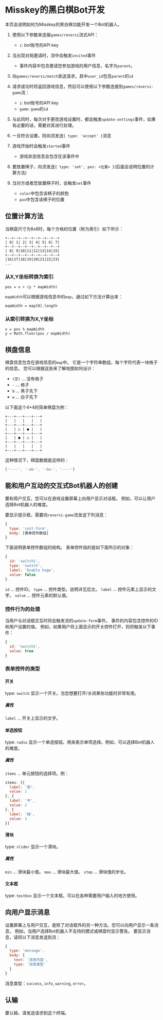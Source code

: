 # Misskey的黑白棋Bot开发
本页会说明如何为Misskey的黑白棋功能开发一个Bot机器人。

1. 使用以下参数来连接`games/reversi`流式API：
    * `i`: bot账号的API key

2. 当出现对局邀请时，流中会触发`invited`事件
    * 事件内容中包含邀请您参加游戏的用户信息，名字为`parent`。

3. 向`games/reversi/match`发送请求，其中`user_id`包含`parent`的`id`

4. 请求成功时将返回游戏信息，然后可以使用以下参数连接到`games/reversi-game`流：
    * `i`: bot账号的API key
    * `game`: `game`的`id`

5. 与此同时，每次对手更改游戏设置时，都会触发`update-settings`事件，如果有必要的话，需要对其进行处理。

6. 一旦符合设置，则向流发送`{ type: 'accept' }`消息

7. 游戏开始时会触发`started`事件
    * 游戏状态信息会包含在该事件中

8. 要放置棋子，向流发送`{ type: 'set', pos: <位置> }`(后面会说明位置的计算方法)

9. 当对方或者您放置棋子时，会触发`set`事件
    * `color`中包含该棋子的颜色
    * `pos`中包含该棋子的位置

## 位置计算方法
当棋盘尺寸为8x8时，每个方格的位置（称为索引）如下所示：
```
+--+--+--+--+--+--+--+--+
| 0| 1| 2| 3| 4| 5| 6| 7|
+--+--+--+--+--+--+--+--+
| 8| 9|10|11|12|13|14|15|
+--+--+--+--+--+--+--+--+
|16|17|18|19|20|21|22|23|
...
```

### 从X,Y坐标转换为索引
```
pos = x + (y * mapWidth)
```
`mapWidth`可以根据游戏信息中的`map`，通过如下方法计算出来：
```
mapWidth = map[0].length
```

### 从索引转换为X,Y坐标
```
x = pos % mapWidth
y = Math.floor(pos / mapWidth)
```

## 棋盘信息
棋盘信息包含在游戏信息的`map`中。 它是一个字符串数组，每个字符代表一块格子的信息。 您可以根据这些来了解地图如何设计：
* `(空)` ... 没有格子
* `-` ... 格子
* `b` ... 黑子先下
* `w` ... 白子先下

以下面这个4*4的简单棋盘为例：
```text
+---+---+---+---+
|   |   |   |   |
+---+---+---+---+
|   | ○ | ● |   |
+---+---+---+---+
|   | ● | ○ |   |
+---+---+---+---+
|   |   |   |   |
+---+---+---+---+
```

这种情况下，棋盘数据是这样的：
```javascript
['----', '-wb-', '-bw-', '----']
```

## 能和用户互动的交互式Bot机器人的创建
要和用户交互，您可以在游戏设置屏幕上向用户显示对话框。 例如，可以让用户选择Bot机器人的难度。

要显示提示框，需要向`reversi-game`流发送下列消息：
```javascript
{
  type: 'init-form',
  body: [表单控件数组]
}
```

下面说明表单控件数组的结构。 表单控件指的是如下面所示的对象：
```javascript
{
  id: 'switch1',
  type: 'switch',
  label: 'Enable hoge',
  value: false
}
```
`id` ... 控件ID。 `type` ... 控件类型。说明详见后文。 `label` ... 控件元素上显示的文字。 `value` ... 控件元素的默认值。

### 控件行为的处理
当用户与对话框交互时将会触发流的`update-form`事件。 事件的内容包含控件的ID和用户设置的值。 例如，如果用户将上面显示的开关控件打开，则将触发以下事件：
```javascript
{
  id: 'switch1',
  value: true
}
```

### 表单控件的类型
#### 开关
type: `switch` 显示一个开关。当您想要打开/关闭某些功能时非常有用。

##### 属性
`label` ... 开关上显示的文字。

#### 单选按钮
type: `radio` 显示一个单选按钮。用来表示单项选择。例如，可以选择Bot机器人的难度。

##### 属性
`items` ... 单元按钮的选择项。例：
```javascript
items: [{
  label: '弱',
  value: 1
}, {
  label: '中',
  value: 2
}, {
  label: '强',
  value: 3
}]
```

#### 滑块
type: `slider` 显示一个滑块。

##### 属性
`min` ... 滑块最小值。 `max` ... 滑块最大值。 `step` ... 滑块值的步长。

#### 文本框
type: `textbox` 显示一个文本框。可以在各种需要用户输入的地方使用。

## 向用户显示消息
设置屏幕上与用户交互，是除了对话框外的另一种方法。您可以向用户显示一条消息。 例如，当用户选择Bot机器人不支持的模式或棋盘时显示警告。 要显示消息，请将以下消息发送到流：
```javascript
{
  type: 'message',
  body: {
    text: '消息内容',
    type: '消息类型'
  }
}
```
消息类型：`success`, `info`, `warning`, `error`。

## 认输
要认输，请发送请求到这个终端。
